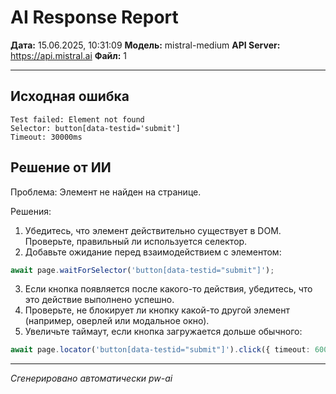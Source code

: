 # AI Response Report

**Дата:** 15.06.2025, 10:31:09
**Модель:** mistral-medium
**API Server:** https://api.mistral.ai
**Файл:** 1

---

## Исходная ошибка

```
Test failed: Element not found
Selector: button[data-testid='submit']
Timeout: 30000ms
```

## Решение от ИИ

Проблема: Элемент не найден на странице.

Решения:
1. Убедитесь, что элемент действительно существует в DOM. Проверьте, правильный ли используется селектор.
2. Добавьте ожидание перед взаимодействием с элементом:
```typescript
await page.waitForSelector('button[data-testid="submit"]');
```
3. Если кнопка появляется после какого-то действия, убедитесь, что это действие выполнено успешно.
4. Проверьте, не блокирует ли кнопку какой-то другой элемент (например, оверлей или модальное окно).
5. Увеличьте таймаут, если кнопка загружается дольше обычного:
```typescript
await page.locator('button[data-testid="submit"]').click({ timeout: 60000 });
```

---
*Сгенерировано автоматически pw-ai*
